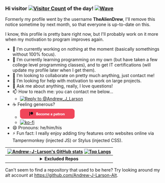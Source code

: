 ### Hi visitor [<img src="https://profile-counter.glitch.me/Andrew-J-Larson/count.svg" height="15" alt="Visitor Count">](#) of the day! [<img src="https://user-images.githubusercontent.com/1303154/88677602-1635ba80-d120-11ea-84d8-d263ba5fc3c0.gif" height="18" alt="Wave">](#)

Formerly my profile went by the username **TheAlienDrew**, I'll remove this notice sometime by next month, so that everyone is up-to-date on this.

I know, this profile is pretty bare right now, but I'll probably work on it more when my motivation to program improves again.
- 🔭 I’m currently working on nothing at the moment (basically somethings without 100% focus).
- 🌱 I’m currently learning programming on my own (but have taken a few college level programming classes), and to get IT certifications (will update my profile later when I get them).
- 👯 I’m looking to collaborate on pretty much anything, just contact me!
- 🤔 I’m looking for help with motivation to work on large projects.
- 💬 Ask me about anything, really, I love questions!
- 📫 How to reach me: you can contact me below...
  - [![Reply to @Andrew_J_Larson](https://img.shields.io/badge/Reply_to_@Andrew__J__Larson--URL?style=social&logo=mastodon&link=https%3A%2F%2Fmstdn.social%2F%40Andrew_J_Larson)](https://mstdn.social/?text=@Andrew_J_Larson@mstdn.social%20)
- ☕ Feeling generous?
  - [![Patreon](https://github.com/Andrew-J-Larson/Andrew-J-Larson/raw/main/donate-buttons/www.patreon.com_dashboard_widgets.png)](https://www.patreon.com/bePatron?u=8414636)
  - [![ko-fi](https://ko-fi.com/img/githubbutton_sm.svg)](https://ko-fi.com/E1E845O3L)
- 😄 Pronouns: he/him/his
- ⚡ Fun fact: I really enjoy adding tiny features onto websites online via Tampermonkey (injected JS) or Stylus (injected CSS).

| [![Andrew-J-Larson's GitHub stats](https://github-readme-stats.vercel.app/api?username=Andrew-J-Larson&custom_title=Andrew-J-Larson%27s%20GitHub%20Stats&show_icons=true&theme=blue-green)](#) [![Top Langs](https://github-readme-stats.vercel.app/api/top-langs/?username=Andrew-J-Larson&langs_count=10&layout=compact&theme=blue-green)](#) |
| :---------------------------------------------------------------------------------------------------------------------------------------------------------------------------------------------------------------------------------------------------------------------------------------------------------------------------------------------: |
|                                                                                            <details><summary><b>Excluded Repos</b></summary><!-- <p>[repo](#) (why)</p> --><p><sub>None at the moment! (but thanks for checking)</sub></p></details>                                                                                            |

Can't seem to find a repository that used to be here? Try looking around my alt account at https://github.com/Andrew-J-Larson-Alt.
